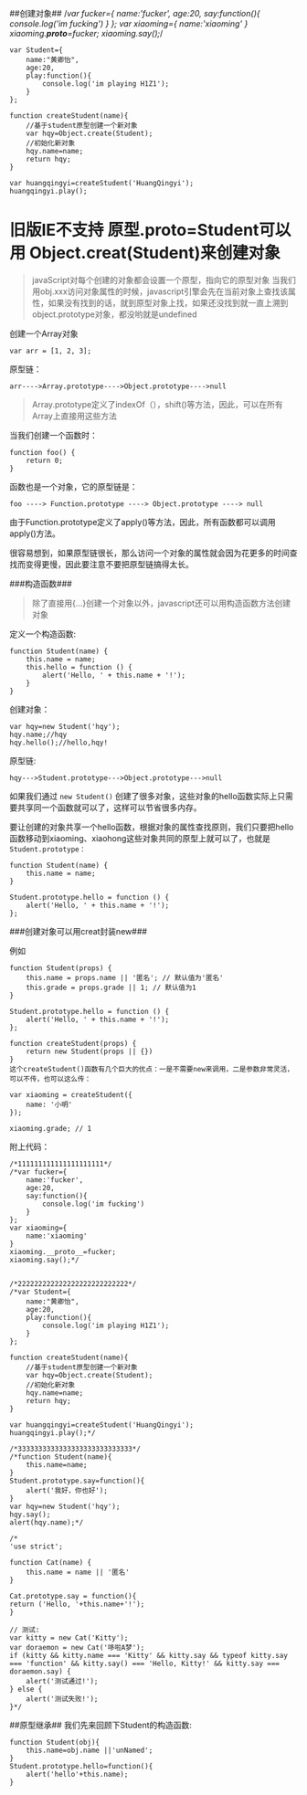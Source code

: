 ##创建对象##
	/*var fucker={
		name:'fucker',
		age:20,
		say:function(){
			console.log('im fucking')
		}
	};
	var xiaoming={
		name:'xiaoming'
	}
	xiaoming.__proto__=fucker;
	xiaoming.say();*/
	
	var Student={
		name:"黄卿怡",
		age:20,
		play:function(){
			console.log('im playing H1Z1');
		}
	};
	
	function createStudent(name){
		//基于student原型创建一个新对象
		var hqy=Object.create(Student);
		//初始化新对象
		hqy.name=name;
		return hqy;
	}
	
	var huangqingyi=createStudent('HuangQingyi');
	huangqingyi.play();

# 旧版IE不支持 原型.__proto__=Student可以用 Object.creat(Student)来创建对象 #

> javaScript对每个创建的对象都会设置一个原型，指向它的原型对象
> 当我们用obj.xxx访问对象属性的时候，javascript引擎会先在当前对象上查找该属性，如果没有找到的话，就到原型对象上找，如果还没找到就一直上溯到object.prototype对象，都没哟就是undefined

创建一个Array对象

	var arr = [1, 2, 3];

原型链：
	
	arr---->Array.prototype---->Object.prototype---->null

> Array.prototype定义了indexOf（），shift()等方法，因此，可以在所有Array上直接用这些方法

当我们创建一个函数时：

	function foo() {
	    return 0;
	}
函数也是一个对象，它的原型链是：

	foo ----> Function.prototype ----> Object.prototype ----> null

由于Function.prototype定义了apply()等方法，因此，所有函数都可以调用apply()方法。

很容易想到，如果原型链很长，那么访问一个对象的属性就会因为花更多的时间查找而变得更慢，因此要注意不要把原型链搞得太长。

###构造函数###
> 除了直接用{...}创建一个对象以外，javascript还可以用构造函数方法创建对象

定义一个构造函数:

	function Student(name) {
	    this.name = name;
	    this.hello = function () {
	        alert('Hello, ' + this.name + '!');
	    }
	}

创建对象：

	var hqy=new Student('hqy');
	hqy.name;//hqy
	hqy.hello();//hello,hqy!

原型链:

	hqy--->Student.prototype--->Object.prototype--->null

如果我们通过 `new Student()` 创建了很多对象，这些对象的hello函数实际上只需要共享同一个函数就可以了，这样可以节省很多内存。

要让创建的对象共享一个hello函数，根据对象的属性查找原则，我们只要把hello函数移动到xiaoming、xiaohong这些对象共同的原型上就可以了，也就是`Student.prototype：`

	function Student(name) {
	    this.name = name;
	}
	
	Student.prototype.hello = function () {
	    alert('Hello, ' + this.name + '!');
	};

###创建对象可以用creat封装new###

例如

	function Student(props) {
	    this.name = props.name || '匿名'; // 默认值为'匿名'
	    this.grade = props.grade || 1; // 默认值为1
	}
	
	Student.prototype.hello = function () {
	    alert('Hello, ' + this.name + '!');
	};
	
	function createStudent(props) {
	    return new Student(props || {})
	}
	这个createStudent()函数有几个巨大的优点：一是不需要new来调用，二是参数非常灵活，可以不传，也可以这么传：
	
	var xiaoming = createStudent({
	    name: '小明'
	});
	
	xiaoming.grade; // 1

附上代码：

	/*111111111111111111111*/
	/*var fucker={
		name:'fucker',
		age:20,
		say:function(){
			console.log('im fucking')
		}
	};
	var xiaoming={
		name:'xiaoming'
	}
	xiaoming.__proto__=fucker;
	xiaoming.say();*/
	
	
	/*222222222222222222222222222*/
	/*var Student={
		name:"黄卿怡",
		age:20,
		play:function(){
			console.log('im playing H1Z1');
		}
	};
	
	function createStudent(name){
		//基于student原型创建一个新对象
		var hqy=Object.create(Student);
		//初始化新对象
		hqy.name=name;
		return hqy;
	}
	
	var huangqingyi=createStudent('HuangQingyi');
	huangqingyi.play();*/
	
	/*3333333333333333333333333333*/
	/*function Student(name){
		this.name=name;
	}
	Student.prototype.say=function(){
		alert('我好，你也好');
	}
	var hqy=new Student('hqy');
	hqy.say();
	alert(hqy.name);*/
	
	/*
	'use strict';
	
	function Cat(name) {
	    this.name = name || '匿名'
	}
	
	Cat.prototype.say = function(){
	return ('Hello, '+this.name+'!');
	}
	
	// 测试:
	var kitty = new Cat('Kitty');
	var doraemon = new Cat('哆啦A梦');
	if (kitty && kitty.name === 'Kitty' && kitty.say && typeof kitty.say === 'function' && kitty.say() === 'Hello, Kitty!' && kitty.say === doraemon.say) {
	    alert('测试通过!');
	} else {
	    alert('测试失败!');
	}*/

##原型继承##
我们先来回顾下Student的构造函数:

	function Student(obj){
		this.name=obj.name ||'unNamed';
	}
	Student.prototype.hello=function(){
	    alert('hello'+this.name);
	}